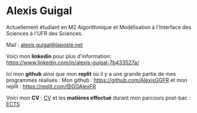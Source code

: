 # Alexis Guigal

Actuellement étudiant en M2 Algorithmique et Modélisation à l'Interface des Sciences à l'UFR des Sciences.

Mail : alexis.guigal@laposte.net

Voici mon **linkedin** pour plus d'information: https://www.linkedin.com/in/alexis-guigal-7b433527a/

Ici mon **github** ainsi que mon **replit** où il y a une grande partie de mes programmes réalisés :
Mon github : https://github.com/AlexisGGFR et mon replit : https://replit.com/@GGAlexFR

Voici mon **CV** : [CV](doc/CVAlexis2023V2.pdf)
et les **matières effectué** durant mon parcours post-bac : [ECTS](doc/ECTS_Licence___Master.pdf)